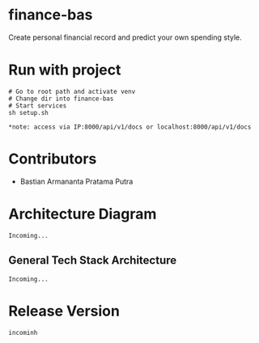 # finance-bas
Create personal financial record and predict your own spending style.

# Run with project
```
# Go to root path and activate venv
# Change dir into finance-bas
# Start services
sh setup.sh

*note: access via IP:8000/api/v1/docs or localhost:8000/api/v1/docs
```

# Contributors
- Bastian Armananta Pratama Putra

# Architecture Diagram

```
Incoming...
```

## General Tech Stack Architecture

```
Incoming...
```

# Release Version
```
incominh
```
